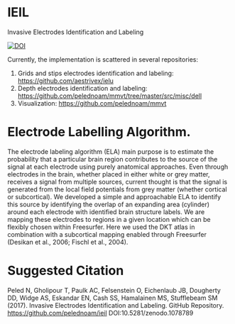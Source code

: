 # IEIL
Invasive Electrodes Identification and Labeling

[![DOI](https://zenodo.org/badge/113069975.svg)](https://zenodo.org/badge/latestdoi/113069975)

Currently, the implementation is scattered in several repositories:
1) Grids and stips electrodes identification and labeling: 
https://github.com/aestrivex/ielu
2) Depth electrodes identification and labeling: 
https://github.com/pelednoam/mmvt/tree/master/src/misc/dell
3) Visualization:
https://github.com/pelednoam/mmvt

# Electrode Labelling Algorithm. 
The electrode labeling algorithm (ELA) main purpose is to estimate the probability that a particular brain region contributes to the source of the signal at each electrode using purely anatomical approaches. Even through electrodes in the brain, whether placed in either white or grey matter, receives a signal from multiple sources, current thought is that the signal is generated from the local field potentials from grey matter (whether cortical or subcortical). We developed a simple and approachable ELA to identify this source by identifying the overlap of an expanding area (cylinder) around each electrode with identified brain structure labels. We are mapping these electrodes to regions in a given location which can be flexibly chosen within Freesurfer. Here we used the DKT atlas in combination with a subcortical mapping enabled through Freesurfer (Desikan et al., 2006; Fischl et al., 2004). 

# Suggested Citation
Peled N, Gholipour T, Paulk AC, Felsenstein O, Eichenlaub JB, Dougherty DD, Widge AS, Eskandar EN, Cash SS, Hamalainen MS, Stufflebeam SM (2017). Invasive Electrodes Identification and Labeling. GitHub Repository. https://github.com/pelednoam/ieil DOI:10.5281/zenodo.1078789
